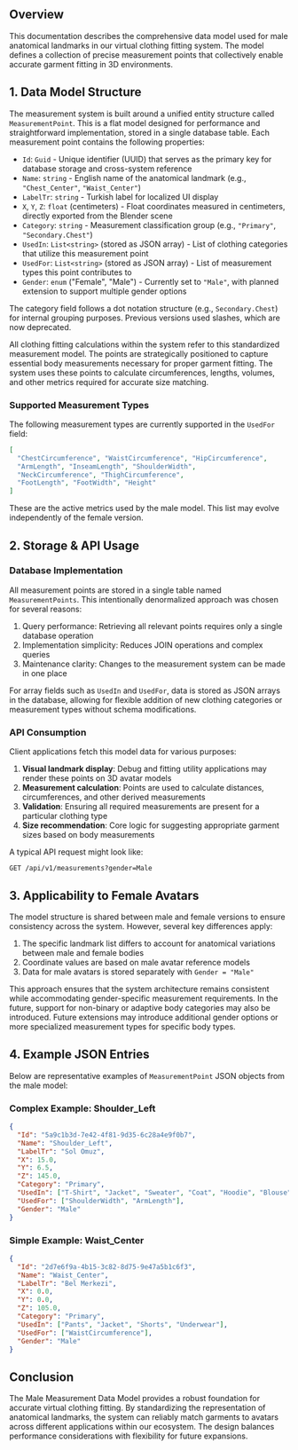 
## Overview

This documentation describes the comprehensive data model used for male anatomical landmarks in our virtual clothing fitting system. The model defines a collection of precise measurement points that collectively enable accurate garment fitting in 3D environments.

## 1. Data Model Structure

The measurement system is built around a unified entity structure called `MeasurementPoint`. This is a flat model designed for performance and straightforward implementation, stored in a single database table. Each measurement point contains the following properties:

- `Id`: `Guid` - Unique identifier (UUID) that serves as the primary key for database storage and cross-system reference
- `Name`: `string` - English name of the anatomical landmark (e.g., `"Chest_Center"`, `"Waist_Center"`)
- `LabelTr`: `string` - Turkish label for localized UI display
- `X`, `Y`, `Z`: `float` (centimeters) - Float coordinates measured in centimeters, directly exported from the Blender scene
- `Category`: `string` - Measurement classification group (e.g., `"Primary"`, `"Secondary.Chest"`)
- `UsedIn`: `List<string>` (stored as JSON array) - List of clothing categories that utilize this measurement point
- `UsedFor`: `List<string>` (stored as JSON array) - List of measurement types this point contributes to
- `Gender`: `enum` ("Female", "Male") - Currently set to `"Male"`, with planned extension to support multiple gender options

The category field follows a dot notation structure (e.g., `Secondary.Chest`) for internal grouping purposes. Previous versions used slashes, which are now deprecated.

All clothing fitting calculations within the system refer to this standardized measurement model. The points are strategically positioned to capture essential body measurements necessary for proper garment fitting. The system uses these points to calculate circumferences, lengths, volumes, and other metrics required for accurate size matching.

### Supported Measurement Types

The following measurement types are currently supported in the `UsedFor` field:

```json
[
  "ChestCircumference", "WaistCircumference", "HipCircumference",
  "ArmLength", "InseamLength", "ShoulderWidth",
  "NeckCircumference", "ThighCircumference",
  "FootLength", "FootWidth", "Height"
]
```

These are the active metrics used by the male model. This list may evolve independently of the female version.

## 2. Storage & API Usage

### Database Implementation

All measurement points are stored in a single table named `MeasurementPoints`. This intentionally denormalized approach was chosen for several reasons:

1. Query performance: Retrieving all relevant points requires only a single database operation
2. Implementation simplicity: Reduces JOIN operations and complex queries
3. Maintenance clarity: Changes to the measurement system can be made in one place

For array fields such as `UsedIn` and `UsedFor`, data is stored as JSON arrays in the database, allowing for flexible addition of new clothing categories or measurement types without schema modifications.

### API Consumption

Client applications fetch this model data for various purposes:

1. **Visual landmark display**: Debug and fitting utility applications may render these points on 3D avatar models
2. **Measurement calculation**: Points are used to calculate distances, circumferences, and other derived measurements
3. **Validation**: Ensuring all required measurements are present for a particular clothing type
4. **Size recommendation**: Core logic for suggesting appropriate garment sizes based on body measurements

A typical API request might look like:

```
GET /api/v1/measurements?gender=Male
```

## 3. Applicability to Female Avatars

The model structure is shared between male and female versions to ensure consistency across the system. However, several key differences apply:

1. The specific landmark list differs to account for anatomical variations between male and female bodies
2. Coordinate values are based on male avatar reference models
3. Data for male avatars is stored separately with `Gender = "Male"`

This approach ensures that the system architecture remains consistent while accommodating gender-specific measurement requirements. In the future, support for non-binary or adaptive body categories may also be introduced. Future extensions may introduce additional gender options or more specialized measurement types for specific body types.

## 4. Example JSON Entries

Below are representative examples of `MeasurementPoint` JSON objects from the male model:

### Complex Example: Shoulder_Left

```json
{
  "Id": "5a9c1b3d-7e42-4f81-9d35-6c28a4e9f0b7",
  "Name": "Shoulder_Left",
  "LabelTr": "Sol Omuz",
  "X": 15.0,
  "Y": 6.5,
  "Z": 145.0,
  "Category": "Primary",
  "UsedIn": ["T-Shirt", "Jacket", "Sweater", "Coat", "Hoodie", "Blouse"],
  "UsedFor": ["ShoulderWidth", "ArmLength"],
  "Gender": "Male"
}
```

### Simple Example: Waist_Center

```json
{
  "Id": "2d7e6f9a-4b15-3c82-8d75-9e47a5b1c6f3",
  "Name": "Waist_Center",
  "LabelTr": "Bel Merkezi",
  "X": 0.0,
  "Y": 0.0,
  "Z": 105.0,
  "Category": "Primary",
  "UsedIn": ["Pants", "Jacket", "Shorts", "Underwear"],
  "UsedFor": ["WaistCircumference"],
  "Gender": "Male"
}
```

## Conclusion

The Male Measurement Data Model provides a robust foundation for accurate virtual clothing fitting. By standardizing the representation of anatomical landmarks, the system can reliably match garments to avatars across different applications within our ecosystem. The design balances performance considerations with flexibility for future expansions.